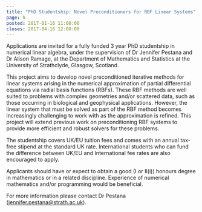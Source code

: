 ```yaml
---
title: "PhD Studentship: Novel Preconditioners for RBF Linear Systems"
page: h
posted: 2017-01-16 11:00:00
closes: 2017-04-16 12:00:00
---
```

Applications are invited for a fully funded 3 year PhD studentship in 
numerical linear algebra, under the supervision of Dr Jennifer Pestana
and Dr Alison Ramage, at the Department of Mathematics and Statistics 
at the University of Strathclyde, Glasgow, Scotland. 

This project aims to develop novel preconditioned iterative methods 
for linear systems arising in the numerical approximation of partial 
differential equations via radial basis functions (RBFs). These RBF 
methods are well suited to problems with complex geometries and/or 
scattered data, such as those occurring in biological and geophysical 
applications. However, the linear system that must be solved as part 
of the RBF method becomes increasingly challenging to work with as the 
approximation is refined. This project will extend previous work on 
preconditioning RBF systems to provide more efficient and robust solvers 
for these problems. 

The studentship covers UK/EU tuition fees and comes with an annual 
tax-free stipend at the standard UK rate. International students who 
can fund the difference between UK/EU and International fee rates are 
also encouraged to apply. 

Applicants should have or expect to obtain a good (I or II(i)) honours 
degree in mathematics or in a related discipline. Experience of 
numerical mathematics and/or programming would be beneficial. 

For more information please contact Dr Pestana (<jennifer.pestana@strath.ac.uk>). 